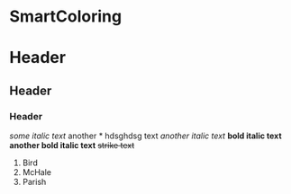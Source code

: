 # SmartColoring
Header
======
Header
------
### Header
*some italic text* another * hdsghdsg text _another italic text_
__bold italic text__ **another bold italic text**
~~strike text~~
 1.  Bird
 2.  McHale
 3.  Parish
